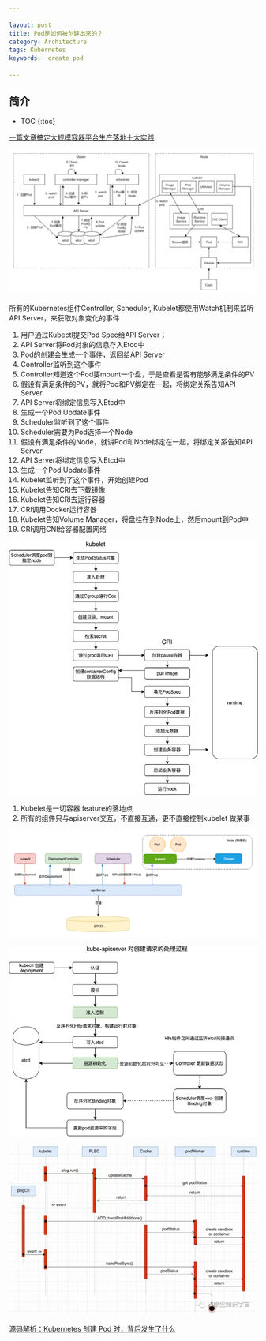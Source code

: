 ```yaml
---

layout: post
title: Pod是如何被创建出来的？
category: Architecture
tags: Kubernetes
keywords:  create pod

---
```


## 简介

* TOC
{:toc}

[一篇文章搞定大规模容器平台生产落地十大实践](https://mp.weixin.qq.com/s/Cv4i5bxseMEwx1C_Annqig)

![](/public/upload/kubernetes/create_pod.png)

所有的Kubernetes组件Controller, Scheduler, Kubelet都使用Watch机制来监听API Server，来获取对象变化的事件

1. 用户通过Kubectl提交Pod Spec给API Server；
2. API Server将Pod对象的信息存入Etcd中
3. Pod的创建会生成一个事件，返回给API Server
4. Controller监听到这个事件
5. Controller知道这个Pod要mount一个盘，于是查看是否有能够满足条件的PV
6. 假设有满足条件的PV，就将Pod和PV绑定在一起，将绑定关系告知API Server
7. API Server将绑定信息写入Etcd中
8. 生成一个Pod Update事件
9. Scheduler监听到了这个事件
10. Scheduler需要为Pod选择一个Node
11. 假设有满足条件的Node，就讲Pod和Node绑定在一起，将绑定关系告知API Server
12. API Server将绑定信息写入Etcd中
13. 生成一个Pod Update事件
14. Kubelet监听到了这个事件，开始创建Pod
15. Kubelet告知CRI去下载镜像
16. Kubelet告知CRI去运行容器
17. CRI调用Docker运行容器
18. Kubelet告知Volume Manager，将盘挂在到Node上，然后mount到Pod中
19. CRI调用CNI给容器配置网络


![](/public/upload/kubernetes/kubelet_create_pod.png)

1. Kubelet是一切容器 feature的落地点
2. 所有的组件只与apiserver交互，不直接互通，更不直接控制kubelet 做某事

![](/public/upload/kubernetes/create_deployment.png)


![](/public/upload/kubernetes/apiserver_create_pod.png)

![](/public/upload/kubernetes/kubelet_create_pod_detail.png)

[源码解析：Kubernetes 创建 Pod 时，背后发生了什么](https://mp.weixin.qq.com/s/c78hVA0xRJLlTsVa40-FEA)